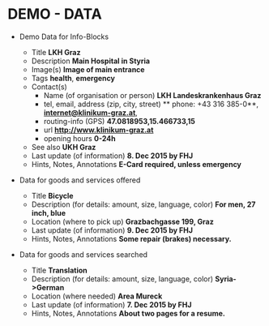 # DEMO - DATA
	
* Demo Data for Info-Blocks
	* Title **LKH Graz**
	* Description **Main Hospital in Styria**
	* Image(s) **Image of main entrance**
	* Tags **health**, **emergency**
	* Contact(s)
		* Name (of organisation or person) **LKH Landeskrankenhaus Graz**
		* tel, email, address (zip, city, street) ** phone:	+43 316 385-0**, **internet@klinikum-graz.at**, 
		* routing-info (GPS) **47.0818953,15.466733,15**
		* url **http://www.klinikum-graz.at**
		* opening hours **0-24h**
	* See also **UKH Graz**
	* Last update (of information) **8. Dec 2015 by FHJ**
	* Hints, Notes, Annotations **E-Card required, unless emergency**

* Data for goods and services offered
	* Title **Bicycle**
	* Description (for details: amount, size, language, color) **For men, 27 inch, blue**
	* Location (where to pick up) **Grazbachgasse 199, Graz**
	* Last update (of information) **9. Dec 2015 by FHJ**
	* Hints, Notes, Annotations **Some repair (brakes) necessary.**

* Data for goods and services searched
	* Title **Translation**
	* Description (for details: amount, size, language, color) **Syria->German**
	* Location (where needed) **Area Mureck**
	* Last update (of information) **7. Dec 2015 by FHJ**
	* Hints, Notes, Annotations **About two pages for a resume.**


